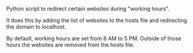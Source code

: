 Python script to redirect certain websites during "working hours".

It does this by adding the list of websites to the hosts file and redirecting the domain to localhost.

By default, working hours are set from 8 AM to 5 PM. Outside of those hours the websites are removed from the hosts file.
